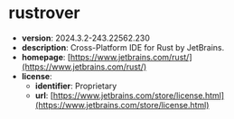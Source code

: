 # rustrover

- **version**: 2024.3.2-243.22562.230
- **description**: Cross-Platform IDE for Rust by JetBrains.
- **homepage**: [https://www.jetbrains.com/rust/](https://www.jetbrains.com/rust/)
- **license**:
  - **identifier**: Proprietary
  - **url**: [https://www.jetbrains.com/store/license.html](https://www.jetbrains.com/store/license.html)

